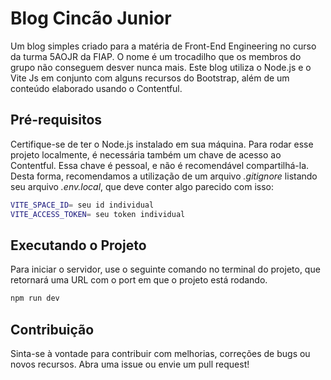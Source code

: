 # Blog Cincão Junior

Um blog simples criado para a matéria de Front-End Engineering no curso da turma 5AOJR da FIAP. O nome é um trocadilho que os membros do grupo não conseguem desver nunca mais.
Este blog utiliza o Node.js e o Vite Js em conjunto com alguns recursos do Bootstrap, além de um conteúdo elaborado usando o Contentful.

## Pré-requisitos

Certifique-se de ter o Node.js instalado em sua máquina.
Para rodar esse projeto localmente, é necessária também um chave de acesso ao Contentful. Essa chave é pessoal, e não é recomendável compartilhá-la. Desta forma, recomendamos a utilização de um arquivo *.gitignore* listando seu arquivo *.env.local*, que deve conter algo parecido com isso:

```bash
VITE_SPACE_ID= seu id individual
VITE_ACCESS_TOKEN= seu token individual
```
## Executando o Projeto

Para iniciar o servidor, use o seguinte comando no terminal do projeto, que retornará uma URL com o port em que o projeto está rodando.
```bash
npm run dev
```

## Contribuição

Sinta-se à vontade para contribuir com melhorias, correções de bugs ou novos recursos. Abra uma issue ou envie um pull request!

